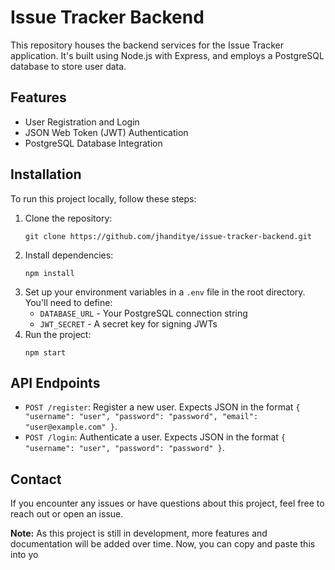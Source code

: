 # Issue Tracker Backend

This repository houses the backend services for the Issue Tracker application. It's built using Node.js with Express, and employs a PostgreSQL database to store user data.

## Features

- User Registration and Login
- JSON Web Token (JWT) Authentication
- PostgreSQL Database Integration

## Installation

To run this project locally, follow these steps:

1. Clone the repository: 
    ```
    git clone https://github.com/jhanditye/issue-tracker-backend.git
    ```
2. Install dependencies: 
    ```
    npm install
    ```
3. Set up your environment variables in a `.env` file in the root directory. You'll need to define:
    - `DATABASE_URL` - Your PostgreSQL connection string
    - `JWT_SECRET` - A secret key for signing JWTs
4. Run the project: 
    ```
    npm start
    ```

## API Endpoints

- `POST /register`: Register a new user. Expects JSON in the format `{ "username": "user", "password": "password", "email": "user@example.com" }`.
- `POST /login`: Authenticate a user. Expects JSON in the format `{ "username": "user", "password": "password" }`.

## Contact

If you encounter any issues or have questions about this project, feel free to reach out or open an issue.

**Note:** As this project is still in development, more features and documentation will be added over time.
Now, you can copy and paste this into yo